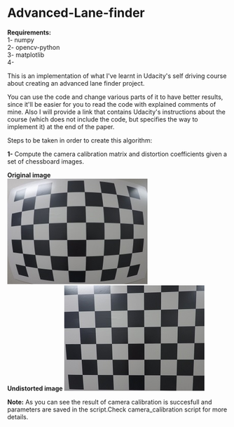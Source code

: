 # Advanced-Lane-finder

**Requirements:**  
1- numpy  
2- opencv-python  
3- matplotlib  
4-   

This is an implementation of what I've learnt in Udacity's self driving course about creating an advanced lane finder project.

You can use the code and change various parts of it to have better results, since it'll be easier for you to read the code with explained comments of mine. 
Also I will provide a link that contains Udacity's instructions about the course (which does not include the code, but specifies the way to implement it) at the end of the paper.



Steps to be taken in order to create this algorithm:

__1-__ Compute the camera calibration matrix and distortion coefficients given a set of chessboard images.


__Original image__  
<img src="./mytest.jpg" width="320" height="240">  
__Undistorted image__
<img src="./correction.jpg" width="320" height="240">  

__Note:__ As you can see the result of camera calibration is succesfull and parameters are saved in the script.Check camera_calibration script for more details.
